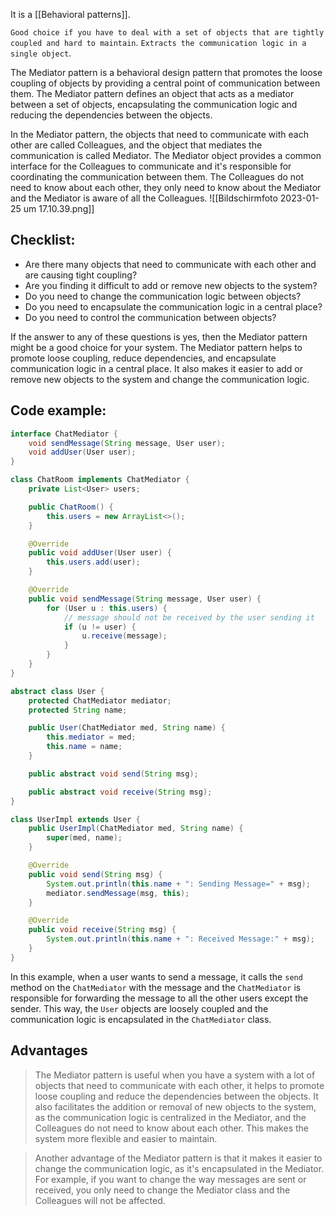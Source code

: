 It is a [[Behavioral patterns]].

`Good choice if you have to deal with a set of objects that are tightly coupled and hard to maintain`.
`Extracts the communication logic in a single object`.


The Mediator pattern is a behavioral design pattern that promotes the loose coupling of objects by providing a central point of communication between them. The Mediator pattern defines an object that acts as a mediator between a set of objects, encapsulating the communication logic and reducing the dependencies between the objects.

In the Mediator pattern, the objects that need to communicate with each other are called Colleagues, and the object that mediates the communication is called Mediator. The Mediator object provides a common interface for the Colleagues to communicate and it's responsible for coordinating the communication between them. The Colleagues do not need to know about each other, they only need to know about the Mediator and the Mediator is aware of all the Colleagues.
![[Bildschirm­foto 2023-01-25 um 17.10.39.png]]

## Checklist:
-   Are there many objects that need to communicate with each other and are causing tight coupling?
-   Are you finding it difficult to add or remove new objects to the system?
-   Do you need to change the communication logic between objects?
-   Do you need to encapsulate the communication logic in a central place?
-   Do you need to control the communication between objects?

If the answer to any of these questions is yes, then the Mediator pattern might be a good choice for your system. The Mediator pattern helps to promote loose coupling, reduce dependencies, and encapsulate communication logic in a central place. It also makes it easier to add or remove new objects to the system and change the communication logic.


## Code example:
```java
interface ChatMediator {
    void sendMessage(String message, User user);
    void addUser(User user);
}

class ChatRoom implements ChatMediator {
    private List<User> users;

    public ChatRoom() {
        this.users = new ArrayList<>();
    }

    @Override
    public void addUser(User user) {
        this.users.add(user);
    }

    @Override
    public void sendMessage(String message, User user) {
        for (User u : this.users) {
            // message should not be received by the user sending it
            if (u != user) {
                u.receive(message);
            }
        }
    }
}

abstract class User {
    protected ChatMediator mediator;
    protected String name;

    public User(ChatMediator med, String name) {
        this.mediator = med;
        this.name = name;
    }

    public abstract void send(String msg);

    public abstract void receive(String msg);
}

class UserImpl extends User {
    public UserImpl(ChatMediator med, String name) {
        super(med, name);
    }

    @Override
    public void send(String msg) {
        System.out.println(this.name + ": Sending Message=" + msg);
        mediator.sendMessage(msg, this);
    }

    @Override
    public void receive(String msg) {
        System.out.println(this.name + ": Received Message:" + msg);
    }
}
```

In this example, when a user wants to send a message, it calls the `send` method on the `ChatMediator` with the message and the `ChatMediator` is responsible for forwarding the message to all the other users except the sender. This way, the `User` objects are loosely coupled and the communication logic is encapsulated in the `ChatMediator` class.

## Advantages

> The Mediator pattern is useful when you have a system with a lot of objects that need to communicate with each other, it helps to promote loose coupling and reduce the dependencies between the objects. It also facilitates the addition or removal of new objects to the system, as the communication logic is centralized in the Mediator, and the Colleagues do not need to know about each other. This makes the system more flexible and easier to maintain.

> Another advantage of the Mediator pattern is that it makes it easier to change the communication logic, as it's encapsulated in the Mediator. For example, if you want to change the way messages are sent or received, you only need to change the Mediator class and the Colleagues will not be affected.